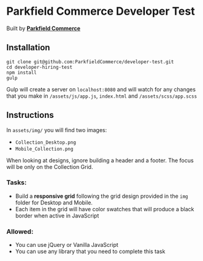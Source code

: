 # Parkfield Commerce Developer Test
Built by **[Parkfield Commerce](https://www.parkfieldcommerce.com/)**

## Installation
```
git clone git@github.com:ParkfieldCommerce/developer-test.git
cd developer-hiring-test
npm install
gulp
```

Gulp will create a server on `localhost:8080` and will watch for any changes that you make in `/assets/js/app.js`, `index.html` and `/assets/scss/app.scss`

## Instructions

In `assets/img/` you will find two images:

* `Collection_Desktop.png`
* `Mobile_Collection.png`

When looking at designs, ignore building a header and a footer. The focus will be only on the Collection Grid.

### Tasks:
* Build a **responsive grid** following the grid design provided in the `img` folder for Desktop and Mobile.
* Each item in the grid will have color swatches that will produce a black border when active in JavaScript

### Allowed:
* You can use jQuery or Vanilla JavaScript
* You can use any library that you need to complete this task
